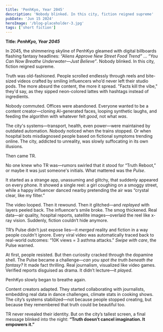 ```yaml
---
title: 'PenhKyo, Year 2045'
description: 'Nobody blinked. In this city, fiction reigned supreme'
pubDate: 'Jun 15 2024'
heroImage: '/blog-placeholder-3.jpg'
tags: ['short fiction']
---
```

**Title: *PenhKyo, Year 2045***

In 2045, the shimmering skyline of PenhKyo gleamed with digital billboards flashing fantasy headlines: *“Aliens Approve New Street Food Trend”* … *“You Can Now Breathe Underwater—Just Believe”*. Nobody blinked. In this city, fiction reigned supreme.

Truth was old-fashioned. People scrolled endlessly through reels and bite-sized videos crafted by smiling influencers who’d never left their studio pods. The more absurd the content, the more it spread. "Facts kill the vibe," they'd say, as they sipped neon-colored lattes with hashtags instead of ingredients.

Nobody commuted. Offices were abandoned. Everyone wanted to be a content creator—cloning AI-generated faces, looping synthetic laughs, and feeding the algorithm with whatever felt *good*, not what *was*.

The city's systems—transport, health, even power—were maintained by outdated automation. Nobody noticed when the trains stopped. Or when hospital bots misdiagnosed people based on fictional symptoms trending online. The city, addicted to unreality, was slowly suffocating in its own illusions.

Then came TR.

No one knew who TR was—rumors swirled that it stood for “Truth Reboot,” or maybe it was just someone's initials. What mattered was the *Pulse*.

It started as a strange app, unassuming and glitchy, that suddenly appeared on every phone. It showed a single reel: a girl coughing on a smoggy street, while a happy influencer danced nearby pretending the air was “crystal clear, like my filter.”

The video looped. Then it rewound. Then it glitched—and *replayed* with layers peeled back. The influencer’s smile broke. The smog thickened. Real data—air quality, hospital reports, satellite images—overlaid the reel like x-ray vision. Suddenly, fiction couldn’t hide anymore.

TR’s Pulse didn’t just expose lies—it *merged* reality and fiction in a way people couldn't ignore. Every viral video was automatically traced back to real-world outcomes: “10K views = 3 asthma attacks.” *Swipe with care*, the Pulse warned.

At first, people resisted. But then curiosity cracked through the dopamine shell. The Pulse became a challenge—*can you spot the truth beneath the fantasy?* It made fact thrilling. Real journalism, visualized like video games. Verified reports disguised as drama. It didn’t lecture—it *played*.

PenhKyo slowly began to breathe again.

Content creators adapted. They started collaborating with journalists, embedding real data in dance challenges, climate stats in cooking shows. The city’s systems stabilized—not because people stopped creating, but because they remembered that truth could be beautiful too.

TR never revealed their identity. But on the city’s tallest screen, a final message blinked into the night:
**“Truth doesn’t cancel imagination. It empowers it.”**
